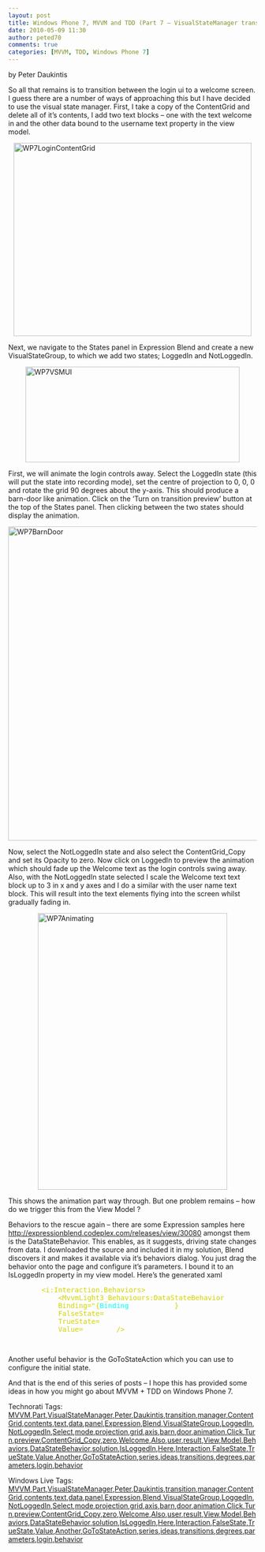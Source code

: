 ```yaml
---
layout: post
title: Windows Phone 7, MVVM and TDD (Part 7 – VisualStateManager transitions)
date: 2010-05-09 11:30
author: peted70
comments: true
categories: [MVVM, TDD, Windows Phone 7]
---
```

<div id="msgcns!4F1B7368284539E5!268" class="bvMsg"> <p>by Peter Daukintis</p> <p>So all that remains is to transition between the login ui to a welcome screen. I guess there are a number of ways of approaching this but I have decided to use the visual state manager. First, I take a copy of the ContentGrid and delete all of it’s contents, I add two text blocks – one with the text welcome in and the other data bound to the username text property in the view model.</p> <p><a href="http://peted.azurewebsites.net/wp-content/uploads/2010/09/wp7logincontentgrid3.png" rel="WLPP"><img style="display:block;float:none;margin-left:auto;margin-right:auto;border-width:0;" title="WP7LoginContentGrid" border="0" alt="WP7LoginContentGrid" src="http://peted.azurewebsites.net/wp-content/uploads/2010/09/wp7logincontentgrid3.png?w=300" width="482" height="392" /></a> </p> <p></p> <p>Next, we navigate to the States panel in Expression Blend and create a new VisualStateGroup, to which we add two states; LoggedIn and NotLoggedIn.</p> <p><a href="http://peted.azurewebsites.net/wp-content/uploads/2010/09/wp7vsmui3.png" rel="WLPP"><img style="display:block;float:none;margin-left:auto;margin-right:auto;border-width:0;" title="WP7VSMUI" border="0" alt="WP7VSMUI" src="http://peted.azurewebsites.net/wp-content/uploads/2010/09/wp7vsmui3.png?w=300" width="434" height="194" /></a> </p> <p>First, we will animate the login controls away. Select the LoggedIn state (this will put the state into recording mode), set the centre of projection to 0, 0, 0 and rotate the grid 90 degrees about the y-axis. This should produce a barn-door like animation. Click on the ‘Turn on transition preview’ button at the top of the States panel. Then clicking between the two states should display the animation.</p> <p><a href="http://peted.azurewebsites.net/wp-content/uploads/2010/09/wp7barndoor4.png" rel="WLPP"><img style="display:block;float:none;margin-left:auto;margin-right:auto;border-width:0;" title="WP7BarnDoor" border="0" alt="WP7BarnDoor" src="http://peted.azurewebsites.net/wp-content/uploads/2010/09/wp7barndoor4.png?w=251" width="535" height="637" /></a> </p> <p>Now, select the NotLoggedIn state and also select the ContentGrid_Copy and set its Opacity to zero. Now click on LoggedIn to preview the animation which should fade up the Welcome text as the login controls swing away. Also, with the NotLoggedIn state selected I scale the Welcome text text block up to 3 in x and y axes and I do a similar with the user name text block. This will result into the text elements flying into the screen whilst gradually fading in.</p> <p><a href="http://babaandthepigman.files.wordpress.com/2010/05/wp7animating4.png" rel="WLPP"><img style="display:block;float:none;margin-left:auto;margin-right:auto;border-width:0;" title="WP7Animating" border="0" alt="WP7Animating" src="http://babaandthepigman.files.wordpress.com/2010/05/wp7animating4.png?w=205" width="384" height="561" /></a> </p> <p>This shows the animation part way through. But one problem remains – how do we trigger this from the View Model ?</p> <p>Behaviors to the rescue again – there are some Expression samples here <a title="http://expressionblend.codeplex.com/releases/view/30080" href="http://expressionblend.codeplex.com/releases/view/30080">http://expressionblend.codeplex.com/releases/view/30080</a> amongst them is the DataStateBehavior. This enables, as it suggests, driving state changes from data. I downloaded the source and included it in my solution, Blend discovers it and makes it available via it’s behaviors dialog. You just drag the behavior onto the page and configure it’s parameters. I bound it to an IsLoggedIn property in my view model. Here’s the generated xaml</p><pre>        <span style="color:#d2d200;">&lt;i:Interaction.Behaviors&gt;
            &lt;MvvmLight3_Behaviours:DataStateBehavior 
            Binding=&quot;&#123;</span><span style="color:cyan;">Binding </span><span style="color:white;">IsLoggedIn</span><span style="color:#d2d200;">&#125;</span><span style="color:white;">&quot; 
            </span><span style="color:#d2d200;">FalseState=</span><span style="color:white;">&quot;NotLoggedIn&quot; 
            </span><span style="color:#d2d200;">TrueState=</span><span style="color:white;">&quot;LoggedIn&quot; 
            </span><span style="color:#d2d200;">Value=</span><span style="color:white;">&quot;true&quot;  </span><span style="color:#d2d200;">/&gt;

</span></pre>
<p>Another useful behavior is the GoToStateAction which you can use to configure the initial state.</p>
<p>And that is the end of this series of posts – I hope this has provided some ideas in how you might go about MVVM + TDD on Windows Phone 7.</p>
<p></p>Technorati Tags: <a href="http://technorati.com/tags/MVVM" rel="tag">MVVM</a>,<a href="http://technorati.com/tags/Part" rel="tag">Part</a>,<a href="http://technorati.com/tags/VisualStateManager" rel="tag">VisualStateManager</a>,<a href="http://technorati.com/tags/Peter" rel="tag">Peter</a>,<a href="http://technorati.com/tags/Daukintis" rel="tag">Daukintis</a>,<a href="http://technorati.com/tags/transition" rel="tag">transition</a>,<a href="http://technorati.com/tags/manager" rel="tag">manager</a>,<a href="http://technorati.com/tags/ContentGrid" rel="tag">ContentGrid</a>,<a href="http://technorati.com/tags/contents" rel="tag">contents</a>,<a href="http://technorati.com/tags/text" rel="tag">text</a>,<a href="http://technorati.com/tags/data" rel="tag">data</a>,<a href="http://technorati.com/tags/panel" rel="tag">panel</a>,<a href="http://technorati.com/tags/Expression" rel="tag">Expression</a>,<a href="http://technorati.com/tags/Blend" rel="tag">Blend</a>,<a href="http://technorati.com/tags/VisualStateGroup" rel="tag">VisualStateGroup</a>,<a href="http://technorati.com/tags/LoggedIn" rel="tag">LoggedIn</a>,<a href="http://technorati.com/tags/NotLoggedIn" rel="tag">NotLoggedIn</a>,<a href="http://technorati.com/tags/Select" rel="tag">Select</a>,<a href="http://technorati.com/tags/mode" rel="tag">mode</a>,<a href="http://technorati.com/tags/projection" rel="tag">projection</a>,<a href="http://technorati.com/tags/grid" rel="tag">grid</a>,<a href="http://technorati.com/tags/axis" rel="tag">axis</a>,<a href="http://technorati.com/tags/barn" rel="tag">barn</a>,<a href="http://technorati.com/tags/door" rel="tag">door</a>,<a href="http://technorati.com/tags/animation" rel="tag">animation</a>,<a href="http://technorati.com/tags/Click" rel="tag">Click</a>,<a href="http://technorati.com/tags/Turn" rel="tag">Turn</a>,<a href="http://technorati.com/tags/preview" rel="tag">preview</a>,<a href="http://technorati.com/tags/ContentGrid_Copy" rel="tag">ContentGrid_Copy</a>,<a href="http://technorati.com/tags/zero" rel="tag">zero</a>,<a href="http://technorati.com/tags/Welcome" rel="tag">Welcome</a>,<a href="http://technorati.com/tags/Also" rel="tag">Also</a>,<a href="http://technorati.com/tags/user" rel="tag">user</a>,<a href="http://technorati.com/tags/result" rel="tag">result</a>,<a href="http://technorati.com/tags/View" rel="tag">View</a>,<a href="http://technorati.com/tags/Model" rel="tag">Model</a>,<a href="http://technorati.com/tags/Behaviors" rel="tag">Behaviors</a>,<a href="http://technorati.com/tags/DataStateBehavior" rel="tag">DataStateBehavior</a>,<a href="http://technorati.com/tags/solution" rel="tag">solution</a>,<a href="http://technorati.com/tags/IsLoggedIn" rel="tag">IsLoggedIn</a>,<a href="http://technorati.com/tags/Here" rel="tag">Here</a>,<a href="http://technorati.com/tags/Interaction" rel="tag">Interaction</a>,<a href="http://technorati.com/tags/FalseState" rel="tag">FalseState</a>,<a href="http://technorati.com/tags/TrueState" rel="tag">TrueState</a>,<a href="http://technorati.com/tags/Value" rel="tag">Value</a>,<a href="http://technorati.com/tags/Another" rel="tag">Another</a>,<a href="http://technorati.com/tags/GoToStateAction" rel="tag">GoToStateAction</a>,<a href="http://technorati.com/tags/series" rel="tag">series</a>,<a href="http://technorati.com/tags/ideas" rel="tag">ideas</a>,<a href="http://technorati.com/tags/transitions" rel="tag">transitions</a>,<a href="http://technorati.com/tags/degrees" rel="tag">degrees</a>,<a href="http://technorati.com/tags/parameters" rel="tag">parameters</a>,<a href="http://technorati.com/tags/login" rel="tag">login</a>,<a href="http://technorati.com/tags/behavior" rel="tag">behavior</a><br />
<p></p>Windows Live Tags: <a href="http://windows.live.com/connect/tag/MVVM" rel="clubhouseTag">MVVM</a>,<a href="http://windows.live.com/connect/tag/Part" rel="clubhouseTag">Part</a>,<a href="http://windows.live.com/connect/tag/VisualStateManager" rel="clubhouseTag">VisualStateManager</a>,<a href="http://windows.live.com/connect/tag/Peter" rel="clubhouseTag">Peter</a>,<a href="http://windows.live.com/connect/tag/Daukintis" rel="clubhouseTag">Daukintis</a>,<a href="http://windows.live.com/connect/tag/transition" rel="clubhouseTag">transition</a>,<a href="http://windows.live.com/connect/tag/manager" rel="clubhouseTag">manager</a>,<a href="http://windows.live.com/connect/tag/ContentGrid" rel="clubhouseTag">ContentGrid</a>,<a href="http://windows.live.com/connect/tag/contents" rel="clubhouseTag">contents</a>,<a href="http://windows.live.com/connect/tag/text" rel="clubhouseTag">text</a>,<a href="http://windows.live.com/connect/tag/data" rel="clubhouseTag">data</a>,<a href="http://windows.live.com/connect/tag/panel" rel="clubhouseTag">panel</a>,<a href="http://windows.live.com/connect/tag/Expression" rel="clubhouseTag">Expression</a>,<a href="http://windows.live.com/connect/tag/Blend" rel="clubhouseTag">Blend</a>,<a href="http://windows.live.com/connect/tag/VisualStateGroup" rel="clubhouseTag">VisualStateGroup</a>,<a href="http://windows.live.com/connect/tag/LoggedIn" rel="clubhouseTag">LoggedIn</a>,<a href="http://windows.live.com/connect/tag/NotLoggedIn" rel="clubhouseTag">NotLoggedIn</a>,<a href="http://windows.live.com/connect/tag/Select" rel="clubhouseTag">Select</a>,<a href="http://windows.live.com/connect/tag/mode" rel="clubhouseTag">mode</a>,<a href="http://windows.live.com/connect/tag/projection" rel="clubhouseTag">projection</a>,<a href="http://windows.live.com/connect/tag/grid" rel="clubhouseTag">grid</a>,<a href="http://windows.live.com/connect/tag/axis" rel="clubhouseTag">axis</a>,<a href="http://windows.live.com/connect/tag/barn" rel="clubhouseTag">barn</a>,<a href="http://windows.live.com/connect/tag/door" rel="clubhouseTag">door</a>,<a href="http://windows.live.com/connect/tag/animation" rel="clubhouseTag">animation</a>,<a href="http://windows.live.com/connect/tag/Click" rel="clubhouseTag">Click</a>,<a href="http://windows.live.com/connect/tag/Turn" rel="clubhouseTag">Turn</a>,<a href="http://windows.live.com/connect/tag/preview" rel="clubhouseTag">preview</a>,<a href="http://windows.live.com/connect/tag/ContentGrid_Copy" rel="clubhouseTag">ContentGrid_Copy</a>,<a href="http://windows.live.com/connect/tag/zero" rel="clubhouseTag">zero</a>,<a href="http://windows.live.com/connect/tag/Welcome" rel="clubhouseTag">Welcome</a>,<a href="http://windows.live.com/connect/tag/Also" rel="clubhouseTag">Also</a>,<a href="http://windows.live.com/connect/tag/user" rel="clubhouseTag">user</a>,<a href="http://windows.live.com/connect/tag/result" rel="clubhouseTag">result</a>,<a href="http://windows.live.com/connect/tag/View" rel="clubhouseTag">View</a>,<a href="http://windows.live.com/connect/tag/Model" rel="clubhouseTag">Model</a>,<a href="http://windows.live.com/connect/tag/Behaviors" rel="clubhouseTag">Behaviors</a>,<a href="http://windows.live.com/connect/tag/DataStateBehavior" rel="clubhouseTag">DataStateBehavior</a>,<a href="http://windows.live.com/connect/tag/solution" rel="clubhouseTag">solution</a>,<a href="http://windows.live.com/connect/tag/IsLoggedIn" rel="clubhouseTag">IsLoggedIn</a>,<a href="http://windows.live.com/connect/tag/Here" rel="clubhouseTag">Here</a>,<a href="http://windows.live.com/connect/tag/Interaction" rel="clubhouseTag">Interaction</a>,<a href="http://windows.live.com/connect/tag/FalseState" rel="clubhouseTag">FalseState</a>,<a href="http://windows.live.com/connect/tag/TrueState" rel="clubhouseTag">TrueState</a>,<a href="http://windows.live.com/connect/tag/Value" rel="clubhouseTag">Value</a>,<a href="http://windows.live.com/connect/tag/Another" rel="clubhouseTag">Another</a>,<a href="http://windows.live.com/connect/tag/GoToStateAction" rel="clubhouseTag">GoToStateAction</a>,<a href="http://windows.live.com/connect/tag/series" rel="clubhouseTag">series</a>,<a href="http://windows.live.com/connect/tag/ideas" rel="clubhouseTag">ideas</a>,<a href="http://windows.live.com/connect/tag/transitions" rel="clubhouseTag">transitions</a>,<a href="http://windows.live.com/connect/tag/degrees" rel="clubhouseTag">degrees</a>,<a href="http://windows.live.com/connect/tag/parameters" rel="clubhouseTag">parameters</a>,<a href="http://windows.live.com/connect/tag/login" rel="clubhouseTag">login</a>,<a href="http://windows.live.com/connect/tag/behavior" rel="clubhouseTag">behavior</a>  </div>
